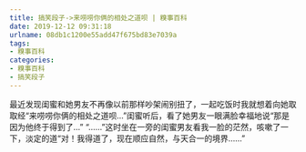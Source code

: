 ```yaml
---
title: 搞笑段子->来唠唠你俩的相处之道呗 | 糗事百科
date: 2019-12-12 09:31:18
urlname: 08db1c1200e55add47f675bd83e7039a
tags: 
- 糗事百科
categories:
- 糗事百科
- 搞笑段子
---
```

最近发现闺蜜和她男友不再像以前那样吵架闹别扭了，一起吃饭时我就想着向她取取经“来唠唠你俩的相处之道呗…”闺蜜听后，看了她男友一眼满脸幸福地说“那是因为他终于得到了…”  “……”这时坐在一旁的闺蜜男友看我一脸的茫然，咳嗽了一下，淡定的道“对！我得道了，现在顺应自然，与天合一的境界……”


